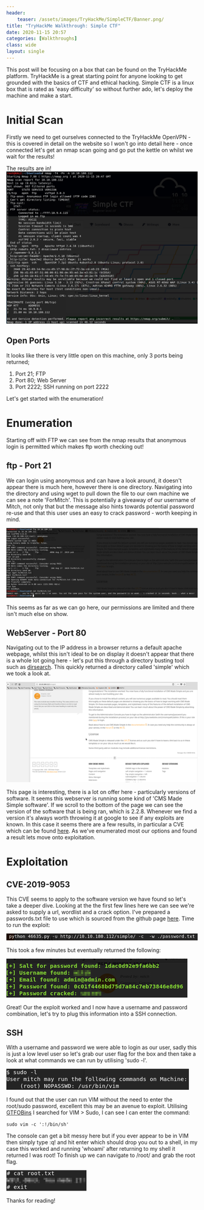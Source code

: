 ```yaml
---
header:
    teaser: /assets/images/TryHackMe/SimpleCTF/Banner.png/
title: "TryHackMe Walkthrough: Simple CTF"
date: 2020-11-15 20:57
categories: [Walkthroughs]
class: wide
layout: single
---
```


This post will be focusing on a box that can be found on the TryHackMe platform. TryHackMe is a great starting point for anyone looking to get grounded with the basics of CTF and ethical hacking. Simple CTF is a linux box that is rated as 'easy difficulty' so without further ado, let's deploy the machine and make a start. 

# Initial Scan

Firstly we need to get ourselves connected to the TryHackMe OpenVPN - this is covered in detail on the website so I won't go into detail here - once connected let's get an nmap scan going and go put the kettle on whilst we wait for the results!

The results are in!
![nmap](/assets/images/TryHackMe/SimpleCTF/nmap.png)

## Open Ports

It looks like there is very little open on this machine, only 3 ports being returned;

1. Port 21; FTP
2. Port 80; Web Server
3. Port 2222; SSH running on port 2222

Let's get started with the enumeration!

# Enumeration

Starting off with FTP we can see from the nmap results that anonymous login is permitted which makes ftp worth checking out! 

## ftp - Port 21

We can login using anonymous and can have a look around, it doesn't appear there is much here, however there is one directory. Navigating into the directory and using wget to pull down the file to our own machine we can see a note 'ForMitch'. This is potentially a giveaway of our username of Mitch, not only that but the message also hints towards potential password re-use and that this user uses an easy to crack password - worth keeping in mind.

![ftp](/assets/images/TryHackMe/SimpleCTF/ftp.png)

This seems as far as we can go here, our permissions are limited and there isn't much else on show.

## WebServer - Port 80

Navigating out to the IP address in a browser returns a default apache webpage, whilst this isn't ideal to be on display it doesn't appear that there is a whole lot going here - let's put this through a directory busting tool such as [dirsearch](https://github.com/maurosoria/dirsearch). This quickly returned a directory called 'simple' which we took a look at.

![simplecms](/assets/images/TryHackMe/SimpleCTF/simplecms.png)

This page is interesting, there is a lot on offer here - particularly versions of software. It seems this webserver is running some kind of 'CMS Made Simple software'. If we scroll to the bottom of the page we can see the version of the software that is being ran, which is 2.2.8. Whenever we find a version it's always worth throwing it at google to see if any exploits are known. In this case it seems there are a few results, in particular a CVE which can be found [here](https://www.exploit-db.com/exploits/46635). As we've enumerated most our options and found a result lets move onto exploitation.

# Exploitation

## CVE-2019-9053

This CVE seems to apply to the software version we have found so let's take a deeper dive. Looking at the the first few lines here we can see we're asked to supply a url, wordlist and a crack option. I've prepared a passwords.txt file to use which is sourced from the github page [here](https://github.com/danielmiessler/SecLists/tree/master/Passwords/Common-Credentials). Time to run the exploit:

![exploit](/assets/images/TryHackMe/SimpleCTF/exploit.png)

This took a few minutes but eventually returned the following:

![results](/assets/images/TryHackMe/SimpleCTF/exploitresults.png)

Great! Our the exploit worked and I now have a username and password combination, let's try to plug this information into a SSH connection.

## SSH

With a username and password we were able to login as our user, sadly this is just a low level user so let's grab our user flag for the box and then take a look at what commands we can run by utilising 'sudo -l'. 

![sudo](/assets/images/TryHackMe/SimpleCTF/sudo.png)

I found out that the user can run VIM without the need to enter the root/sudo password, excellent this may be an avenue to exploit. Utilising [GTFOBins](https://gtfobins.github.io/) I searched for VIM > Sudo, I can see I can enter the command:

    sudo vim -c ':!/bin/sh'

The console can get a bit messy here but if you ever appear to be in VIM then simply type :q! and hit enter which should drop you out to a shell, in my case this worked and running 'whoami' after returning to my shell it returned I was root! To finish up we can navigate to /root/ and grab the root flag. 

![rootflag](/assets/images/TryHackMe/SimpleCTF/rootflag.png)

Thanks for reading!